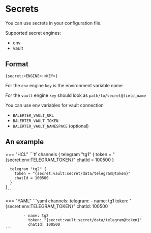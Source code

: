 # Secrets

You can use secrets in your configuration file.

Supported secret engines:

- env
- vault

## Format

```
{secret:<ENGINE>:<KEY>}
```

For the `env` engine `key` is the environment variable name

For the `vault` engine `key` should look as `path/to/secret@field_name`

You can use env variables for vault connection

- `BALERTER_VAULT_URL`
- `BALERTER_VAULT_TOKEN`
- `BALERTER_VAULT_NAMESPACE` (optional)

## An example

=== "HCL"
    ```tf
    channels {
      telegram "tg1" {
        token = "{secret:env:TELEGRAM_TOKEN}"
        chatId = 100500
      }
    
      telegram "tg2" {
        token = "{secret:vault:secret/data/telegram@token}"
        chatId = 100500
      }
    }
    ```
=== "YAML"
    ```yaml
    channels:
        telegram:
            - name: tg1
              token: "{secret:env:TELEGRAM_TOKEN}"
              chatId: 100500

            - name: tg2
              token: "{secret:vault:secret/data/telegram@token}"
              chatId: 100500
    ```
